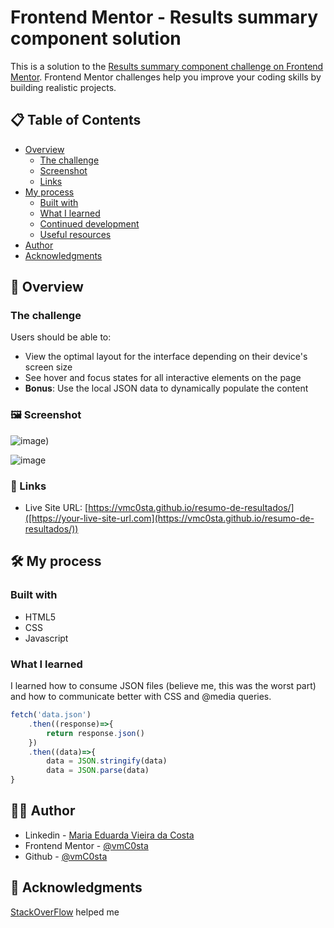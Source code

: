 # Frontend Mentor - Results summary component solution

This is a solution to the [Results summary component challenge on Frontend Mentor](https://www.frontendmentor.io/challenges/results-summary-component-CE_K6s0maV). Frontend Mentor challenges help you improve your coding skills by building realistic projects.

## 📋 Table of Contents

- [Overview](#overview)
  - [The challenge](#the-challenge)
  - [Screenshot](#screenshot)
  - [Links](#links)
- [My process](#my-process)
  - [Built with](#built-with)
  - [What I learned](#what-i-learned)
  - [Continued development](#continued-development)
  - [Useful resources](#useful-resources)
- [Author](#author)
- [Acknowledgments](#acknowledgments)

## 🚀 Overview

### The challenge

Users should be able to:

- View the optimal layout for the interface depending on their device's screen size
- See hover and focus states for all interactive elements on the page
- **Bonus**: Use the local JSON data to dynamically populate the content

### 🖼️ Screenshot

![image](https://github.com/vmC0sta/resumo-de-resultados/assets/116650361/92ce754d-8269-4743-b865-66d1af2551e0))

![image](![image](https://github.com/vmC0sta/resumo-de-resultados/assets/116650361/7a5eedcc-d59c-48c6-b46c-c08d1f9d0f92))


### 🔗 Links

- Live Site URL: [https://vmc0sta.github.io/resumo-de-resultados/]([https://your-live-site-url.com](https://vmc0sta.github.io/resumo-de-resultados/))

## 🛠️ My process

### Built with

- HTML5
- CSS
- Javascript 

### What I learned

I learned how to consume JSON files (believe me, this was the worst part) and how to communicate better with CSS and @media queries.

```js
fetch('data.json')
    .then((response)=>{
        return response.json()
    })
    .then((data)=>{
        data = JSON.stringify(data)
        data = JSON.parse(data)
}
```

## 👩‍💻  Author

- Linkedin - [Maria Eduarda Vieira da Costa](https://www.linkedin.com/in/maria-eduarda-vieira-da-costa-954b951a5/)
- Frontend Mentor - [@vmC0sta](https://www.frontendmentor.io/profile/vmC0sta)
- Github - [@vmC0sta](https://github.com/vmC0sta)

## 🙌 Acknowledgments

[StackOverFlow](https://stackoverflow.com/) helped me
